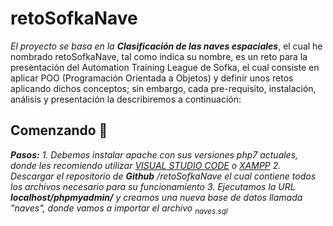 # retoSofkaNave
*El proyecto se basa en la **Clasificación de las naves espaciales***, el cual he nombrado retoSofkaNave, tal como indica su nombre, es un reto para la presentación del Automation Training League de Sofka, el cual consiste en aplicar POO (Programación Orientada a Objetos) y definir unos retos aplicando dichos conceptos; sin embargo, cada pre-requisito, instalación, análisis y presentación la describiremos a continuación:
## Comenzando 🚀
***Pasos:***
_1. Debemos instalar apache con sus versiones php7 actuales, donde les recomiendo utilizar [VISUAL STUDIO CODE](https://code.visualstudio.com/) o [XAMPP](https://www.apachefriends.org/es/index.html)_
_2. Descargar el repositorio de **Github** /retoSofkaNave el cual contiene todos los archivos necesario para su funcionamiento_
_3. Ejecutamos la URL **localhost/phpmyadmin/** y creamos una nueva base de datos llamada "naves", donde vamos a importar el archivo <sub>naves.sql</sub>_
